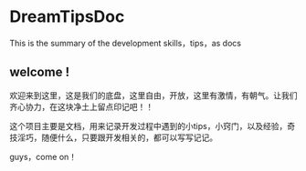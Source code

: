 # DreamTipsDoc
This is the summary of the development skills，tips，as docs

## welcome !

欢迎来到这里，这是我们的底盘，这里自由，开放，这里有激情，有朝气。让我们齐心协力，在这块净土上留点印记吧！！


这个项目主要是文档，用来记录开发过程中遇到的小tips，小窍门，以及经验，奇技淫巧，随便什么，只要跟开发相关的，都可以写写记记。

guys，come on！
